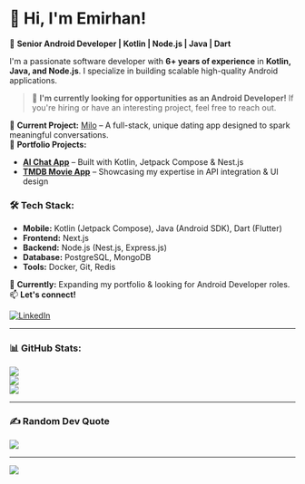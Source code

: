 # 👋 Hi, I'm Emirhan!  
🚀 **Senior Android Developer | Kotlin | Node.js | Java | Dart**  

I'm a passionate software developer with **6+ years of experience** in **Kotlin, Java, and Node.js**. I specialize in building scalable high-quality Android applications.

> 💼 **I'm currently looking for opportunities as an Android Developer!** If you're hiring or have an interesting project, feel free to reach out.  

🔹 **Current Project:** [Milo](https://milodating.com) – A full-stack, unique dating app designed to spark meaningful conversations.  
🔹 **Portfolio Projects:**  
- **[AI Chat App](https://github.com/emirhankolver/sample-ai-chat)** – Built with Kotlin, Jetpack Compose & Nest.js  
- **[TMDB Movie App](https://github.com/emirhankolver/tmdb-movie-app)** – Showcasing my expertise in API integration & UI design  

### 🛠 Tech Stack:  
- **Mobile:** Kotlin (Jetpack Compose), Java (Android SDK), Dart (Flutter)  
- **Frontend:** Next.js
- **Backend:** Node.js (Nest.js, Express.js)
- **Database:** PostgreSQL, MongoDB  
- **Tools:** Docker, Git, Redis  

📌 **Currently:** Expanding my portfolio & looking for Android Developer roles.  
📫 **Let's connect!**  

[![LinkedIn](https://img.shields.io/badge/LinkedIn-Emirhan-blue?style=flat&logo=linkedin)](https://www.linkedin.com/in/emirhankolver/)  


---

### 📊 GitHub Stats:
![](https://github-readme-stats.vercel.app/api?username=emirhankolver&theme=dark&hide_border=false&include_all_commits=false&count_private=false)<br/>
![](https://github-readme-streak-stats.herokuapp.com/?user=emirhankolver&theme=dark&hide_border=false)<br/>
![](https://github-readme-stats.vercel.app/api/top-langs/?username=emirhankolver&theme=dark&hide_border=false&include_all_commits=false&count_private=false&layout=compact)

---

### ✍️ Random Dev Quote
![](https://quotes-github-readme.vercel.app/api?type=horizontal&theme=radical)

---

[![](https://visitcount.itsvg.in/api?id=emirhankolver&icon=0&color=6)](https://visitcount.itsvg.in)
